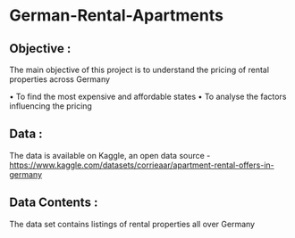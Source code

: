 # German-Rental-Apartments

## Objective :

The main objective of this project is to understand the pricing of rental properties across Germany

•	To find the most expensive and affordable states
•	To analyse the factors influencing the pricing

## Data :

The data is available on Kaggle, an open data source -https://www.kaggle.com/datasets/corrieaar/apartment-rental-offers-in-germany

## Data Contents : 

The data set contains listings of rental properties all over Germany

